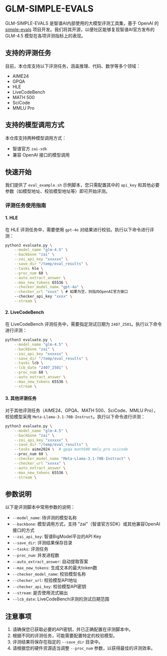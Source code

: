 # GLM-SIMPLE-EVALS

GLM-SIMPLE-EVALS 是智谱AI内部使用的大模型评测工具集，基于 OpenAI 的 [simple-evals](https://github.com/openai/simple-evals) 项目开发。我们将其开源，以便社区能够复现智谱AI官方发布的 GLM-4.5 模型在各项评测指标上的表现。

## 支持的评测任务

目前，本仓库支持以下评测任务，涵盖推理、代码、数学等多个领域：

- AIME24
- GPQA
- HLE
- LiveCodeBench
- MATH 500
- SciCode
- MMLU Pro

## 支持的模型调用方式

本仓库支持两种模型调用方式：
- 智谱官方 `zai-sdk`
- 兼容 OpenAI 接口的模型调用

## 快速开始

我们提供了 `eval_example.sh` 示例脚本，您只需配置其中的 `api_key` 和其他必要参数（如模型地址、校验模型地址等）即可开始评测。

### 评测任务使用指南

#### 1. HLE

在 HLE 评测任务中，需要使用 `gpt-4o` 对结果进行校验。执行以下命令进行评测：

```bash
python3 evaluate.py \
    --model_name "glm-4.5" \
    --backbone "zai" \
    --zai_api_key "xxxxxx" \
    --save_dir "/temp/eval_results" \
    --tasks hle \
    --proc_num 60 \
    --auto_extract_answer \
    --max_new_tokens 65536 \
    --checker_model_name "gpt-4o" \
    --checker_url "xxxx" \ # 如果为空，则指向OpenAI官方接口
    --checker_api_key "xxxx" \
    --stream \
```

#### 2. LiveCodeBench

在 LiveCodeBench 评测任务中，需要指定测试日期为 `2407_2501`。执行以下命令进行评测：

```bash
python3 evaluate.py \
    --model_name "glm-4.5" \
    --backbone "zai" \
    --zai_api_key "xxxxxx" \
    --save_dir "/temp/eval_results" \
    --tasks lcb \
    --lcb_date "2407_2501" \
    --proc_num 60 \
    --auto_extract_answer \
    --max_new_tokens 65536 \
    --stream \
```

#### 3. 其他评测任务

对于其他评测任务（AIME24、GPQA、MATH 500、SciCode、MMLU Pro），校验模型采用 `Meta-Llama-3.1-70B-Instruct`。执行以下命令进行评测：

```bash
python3 evaluate.py \
    --model_name "glm-4.5" \
    --backbone "zai" \
    --zai_api_key "xxxxxx" \
    --save_dir "/temp/eval_results" \
    --tasks aime2024 \  # gpqa math500 mmlu_pro scicode
    --proc_num 60 \
    --checker_model_name "Meta-Llama-3.1-70B-Instruct" \
    --checker_url "xxxxx" \
    --auto_extract_answer \
    --max_new_tokens 65536 \
    --stream \
```

## 参数说明

以下是评测脚本中常用参数的说明：

- `--model_name`: 待评测的模型名称
- `--backbone`: 模型调用方式，支持 "zai"（智谱官方SDK）或其他兼容OpenAI接口的方式
- `--zai_api_key`: 智谱BigModel平台的API Key
- `--save_dir`: 评测结果保存目录
- `--tasks`: 评测任务
- `--proc_num`: 并发进程数
- `--auto_extract_answer`: 自动提取答案
- `--max_new_tokens`: 生成文本的最大token数
- `--checker_model_name`: 校验模型名称
- `--checker_url`: 校验模型API地址
- `--checker_api_key`: 校验模型API密钥
- `--stream`: 是否使用流式输出
- `--lcb_date`: LiveCodeBench评测的测试日期范围

## 注意事项

1. 请确保您已获取必要的API密钥，并已正确配置在评测脚本中。
2. 根据不同的评测任务，可能需要配置特定的校验模型。
3. 评测结果将保存在指定的 `--save_dir` 目录中。
4. 请根据您的硬件资源适当调整 `--proc_num` 参数，以获得最佳的评测效率。